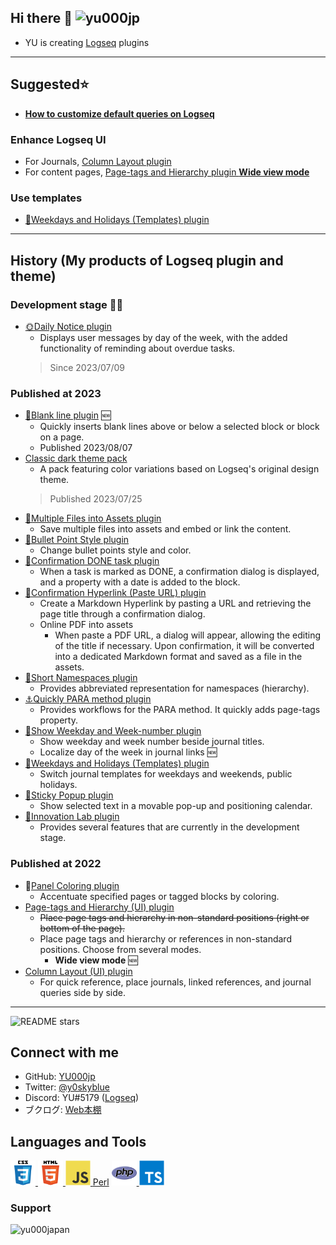## Hi there 👋 <img src="https://komarev.com/ghpvc/?username=yu000jp&label=Profile%20views&color=0e75b6&style=flat" alt="yu000jp" />

- YU is creating [Logseq](https://github.com/logseq) plugins

---

## Suggested⭐

- **[How to customize default queries on Logseq](https://github.com/YU000jp/logseq-default-queries-journals)**

### Enhance Logseq UI

- For Journals, [Column Layout plugin](https://github.com/YU000jp/Logseq-column-Layout)
- For content pages, [Page-tags and Hierarchy plugin **Wide view mode**](https://github.com/YU000jp/logseq-page-tags-and-hierarchy)

### Use templates

- [🛌Weekdays and Holidays (Templates) plugin](https://github.com/YU000jp/logseq-plugin-weekdays-and-weekends)

---

## History (My products of Logseq plugin and theme)

### Development stage 👷🚧

- [🌞Daily Notice plugin](https://github.com/YU000jp/logseq-plugin-daily-notice)
  - Displays user messages by day of the week, with the added functionality of reminding about overdue tasks.
  > Since 2023/07/09

### Published at 2023

- [🦢Blank line plugin](https://github.com/YU000jp/logseq-plugin-blank-line) 🆕
  - Quickly inserts blank lines above or below a selected block or block on a page.
  - Published 2023/08/07
- [Classic dark theme pack](https://github.com/YU000jp/logseq-theme-classic-dark-theme-pack)
  - A pack featuring color variations based on Logseq's original design theme.
  > Published 2023/07/25
- [📂Multiple Files into Assets plugin](https://github.com/YU000jp/logseq-plugin-multiple-assets)
  - Save multiple files into assets and embed or link the content.
- [🔷Bullet Point Style plugin](https://github.com/YU000jp/logseq-plugin-bullet-point-style)
  - Change bullet points style and color.
- [💪Confirmation DONE task plugin](https://github.com/YU000jp/logseq-plugin-confirmation-done-task)
   - When a task is marked as DONE, a confirmation dialog is displayed, and a property with a date is added to the block.
- [🔗Confirmation Hyperlink (Paste URL) plugin](https://github.com/YU000jp/logseq-plugin-confirmation-hyperlink)
   - Create a Markdown Hyperlink by pasting a URL and retrieving the page title through a confirmation dialog.
   - Online PDF into assets
     - When paste a PDF URL, a dialog will appear, allowing the editing of the title if necessary. Upon confirmation, it will be converted into a dedicated Markdown format and saved as a file in the assets.
- [🍰Short Namespaces plugin](https://github.com/YU000jp/logseq-plugin-short-namespaces)
   - Provides abbreviated representation for namespaces (hierarchy).
- [⚓Quickly PARA method plugin](https://github.com/YU000jp/logseq-plugin-quickly-para-method)
   - Provides workflows for the PARA method. It quickly adds page-tags property.
- [📆Show Weekday and Week-number plugin](https://github.com/YU000jp/logseq-plugin-show-weekday-and-week-number)
   - Show weekday and week number beside journal titles.
   - Localize day of the week in journal links 🆕
- [🛌Weekdays and Holidays (Templates) plugin](https://github.com/YU000jp/logseq-plugin-weekdays-and-weekends)
   - Switch journal templates for weekdays and weekends, public holidays.
- [📍Sticky Popup plugin](https://github.com/YU000jp/logseq-plugin-sticky-popup)
   - Show selected text in a movable pop-up and positioning calendar.
- [🌱Innovation Lab plugin](https://github.com/YU000jp/logseq-plugin-some-menu-extender)
   - Provides several features that are currently in the development stage.

### Published at 2022

- 🎨[Panel Coloring plugin](https://github.com/YU000jp/logseq-plugin-panel-coloring)
   - Accentuate specified pages or tagged blocks by coloring.
- [Page-tags and Hierarchy (UI) plugin](https://github.com/YU000jp/logseq-page-tags-and-hierarchy)
  - ~~Place page tags and hierarchy in non-standard positions (right or bottom of the page).~~
  - Place page tags and hierarchy or references in non-standard positions. Choose from several modes.
     - **Wide view mode** 🆕
- [Column Layout (UI) plugin](https://github.com/YU000jp/Logseq-column-Layout)
   - For quick reference, place journals, linked references, and journal queries side by side.

---

![README stars](https://github-readme-stats.vercel.app/api?username=YU000jp&theme=graywhite)

## Connect with me
* GitHub: [YU000jp](https://github.com/YU000jp)
* Twitter: [@y0skyblue](https://twitter.com/y0skyblue)
* Discord: YU#5179 ([Logseq](https://discord.gg/logseq))
* ブクログ: [Web本棚](https://booklog.jp/users/p510hv)

## Languages and Tools
<p align="left"> <a href="https://www.w3schools.com/css/" target="_blank" rel="noreferrer" title="CSS3"><img src="https://raw.githubusercontent.com/devicons/devicon/master/icons/css3/css3-original-wordmark.svg" alt="css3" width="40" height="40"/> </a> <a href="https://www.w3.org/html/" target="_blank" rel="noreferrer" title="HTML5"> <img src="https://raw.githubusercontent.com/devicons/devicon/master/icons/html5/html5-original-wordmark.svg" alt="html5" width="40" height="40"/> </a> <a href="https://developer.mozilla.org/en-US/docs/Web/JavaScript" target="_blank" rel="noreferrer" title="JavaScript"> <img src="https://raw.githubusercontent.com/devicons/devicon/master/icons/javascript/javascript-original.svg" alt="javascript" width="40" height="40"/> </a> <a href="https://www.perl.org/" target="_blank" rel="noreferrer" title="Perl"> Perl</a> <a href="https://www.php.net" target="_blank" rel="noreferrer" title="PHP"> <img src="https://raw.githubusercontent.com/devicons/devicon/master/icons/php/php-original.svg" alt="php" width="40" height="40"/> </a> <a href="https://www.typescriptlang.org/" target="_blank" rel="noreferrer" title="TypeScript"> <img src="https://raw.githubusercontent.com/devicons/devicon/master/icons/typescript/typescript-original.svg" alt="typescript" width="40" height="40"/> </a> </p>

### Support
<p><a href="https://www.buymeacoffee.com/yu000japan" title="Buy me a coffee"> <img align="left" src="https://cdn.buymeacoffee.com/buttons/v2/default-yellow.png" height="50" width="210" alt="yu000japan" /></a></p><br><br>
